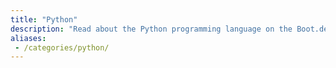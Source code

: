```yaml
---
title: "Python"
description: "Read about the Python programming language on the Boot.dev blog"
aliases:
 - /categories/python/
---
```

